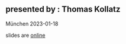 # 
## presented by : Thomas Kollatz

München 2023-01-18

slides are [online](https://archaeoklammt.github.io/DHN2023_BKD_test)

